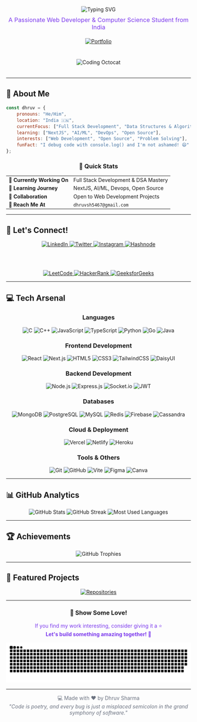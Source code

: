 # 
<div align="center">
  
  <!-- Dynamic Typing Animation -->
  <img src="https://readme-typing-svg.herokuapp.com/?font=Fira+Code&size=40&center=true&vCenter=true&width=600&height=100&duration=3000&pause=1000&color=58A6FF&background=00000000&multiline=true&lines=Hi+there!+%F0%9F%91%8B;I'm+Dhruv+Sharma;Full+Stack+Developer+%26+Problem+Solver" alt="Typing SVG" />
  
  <!-- Subtitle -->
  <h3 style="color: #7C3AED; font-family: 'Inter', 'Segoe UI', Tahoma, Geneva, Verdana, sans-serif; font-weight: 400; margin-top: 10px;">
    A Passionate Web Developer & Computer Science Student from India
  </h3>
  
  <!-- Portfolio Link -->
  <p style="margin: 20px 0;">
    <a href="https://dhruvs-portfolio-khaki.vercel.app/" target="_blank">
      <img src="https://img.shields.io/badge/🌐_Portfolio-Visit_My_Site-FF6B6B?style=for-the-badge&logo=vercel&logoColor=white&labelColor=1F2937" alt="Portfolio"/>
    </a>
  </p>
  
  <!-- Animated Character -->
  <img src="https://octodex.github.com/images/daftpunktocat-thomas.gif" alt="Coding Octocat" width="300" style="margin: 20px 0;"/>
  
</div>

---

## 🎯 **About Me**

```javascript
const dhruv = {
    pronouns: "He/Him",
    location: "India 🇮🇳",
    currentFocus: ["Full Stack Development", "Data Structures & Algorithms"],
    learning: ["NextJS", "AI/ML", "DevOps", "Open Source"],
    interests: ["Web Development", "Open Source", "Problem Solving"],
    funFact: "I debug code with console.log() and I'm not ashamed! 😄"
};
```

<div align="center">
  
  ### 🌟 **Quick Stats**
  
  <table>
    <tr>
      <td>🔭 <strong>Currently Working On</strong></td>
      <td>Full Stack Development & DSA Mastery</td>
    </tr>
    <tr>
      <td>🌱 <strong>Learning Journey</strong></td>
      <td>NextJS, AI/ML, Devops, Open Source</td>
    </tr>
    <tr>
      <td>👯 <strong>Collaboration</strong></td>
      <td>Open to Web Development Projects</td>
    </tr>
    <tr>
      <td>📧 <strong>Reach Me At</strong></td>
      <td><code>dhruvsh5467@gmail.com</code></td>
    </tr>
  </table>
  
</div>

---

## 🤝 **Let's Connect!**

<div align="center">
  
  <a href="https://www.linkedin.com/in/dhruv-sharma-331379154/" target="_blank">
    <img src="https://img.shields.io/badge/LinkedIn-0077B5?style=for-the-badge&logo=linkedin&logoColor=white&labelColor=0077B5" alt="LinkedIn"/>
  </a>
  <a href="https://twitter.com/dhruuv05" target="_blank">
    <img src="https://img.shields.io/badge/Twitter-1DA1F2?style=for-the-badge&logo=x&logoColor=white&labelColor=000000" alt="Twitter"/>
  </a>
  <a href="https://instagram.com/dh.ruv05" target="_blank">
    <img src="https://img.shields.io/badge/Instagram-E4405F?style=for-the-badge&logo=instagram&logoColor=white&labelColor=E4405F" alt="Instagram"/>
  </a>
  <a href="https://hashnode.com/@dhruv05" target="_blank">
    <img src="https://img.shields.io/badge/Hashnode-2962FF?style=for-the-badge&logo=hashnode&logoColor=white&labelColor=2962FF" alt="Hashnode"/>
  </a>
  
  <br><br>
  
  <a href="https://www.leetcode.com/dhruvsh5467" target="_blank">
    <img src="https://img.shields.io/badge/LeetCode-FFA116?style=for-the-badge&logo=leetcode&logoColor=white&labelColor=FFA116" alt="LeetCode"/>
  </a>
  <a href="https://www.hackerrank.com/dhruvsh5467" target="_blank">
    <img src="https://img.shields.io/badge/HackerRank-00EA64?style=for-the-badge&logo=hackerrank&logoColor=white&labelColor=00EA64" alt="HackerRank"/>
  </a>
  <a href="https://www.geeksforgeeks.org/user/dhrruv05/" target="_blank">
    <img src="https://img.shields.io/badge/GeeksforGeeks-298D46?style=for-the-badge&logo=geeksforgeeks&logoColor=white&labelColor=298D46" alt="GeeksforGeeks"/>
  </a>
  
</div>

---

## 💻 **Tech Arsenal**

<div align="center">

### **Languages**
![C](https://img.shields.io/badge/C-A8B9CC?style=for-the-badge&logo=c&logoColor=white&labelColor=00599C)
![C++](https://img.shields.io/badge/C++-00599C?style=for-the-badge&logo=cplusplus&logoColor=white&labelColor=00599C)
![JavaScript](https://img.shields.io/badge/JavaScript-F7DF1E?style=for-the-badge&logo=javascript&logoColor=black&labelColor=F7DF1E)
![TypeScript](https://img.shields.io/badge/TypeScript-3178C6?style=for-the-badge&logo=typescript&logoColor=white&labelColor=3178C6)
![Python](https://img.shields.io/badge/Python-3776AB?style=for-the-badge&logo=python&logoColor=white&labelColor=3776AB)
![Go](https://img.shields.io/badge/Go-00ADD8?style=for-the-badge&logo=go&logoColor=white&labelColor=00ADD8)
![Java](https://img.shields.io/badge/Java-ED8B00?style=for-the-badge&logo=openjdk&logoColor=white&labelColor=ED8B00)

### **Frontend Development**
![React](https://img.shields.io/badge/React-20232A?style=for-the-badge&logo=react&logoColor=61DAFB&labelColor=20232A)
![Next.js](https://img.shields.io/badge/Next.js-000000?style=for-the-badge&logo=nextdotjs&logoColor=white&labelColor=000000)
![HTML5](https://img.shields.io/badge/HTML5-E34F26?style=for-the-badge&logo=html5&logoColor=white&labelColor=E34F26)
![CSS3](https://img.shields.io/badge/CSS3-1572B6?style=for-the-badge&logo=css3&logoColor=white&labelColor=1572B6)
![TailwindCSS](https://img.shields.io/badge/Tailwind_CSS-38B2AC?style=for-the-badge&logo=tailwind-css&logoColor=white&labelColor=38B2AC)
![DaisyUI](https://img.shields.io/badge/DaisyUI-5A0EF8?style=for-the-badge&logo=daisyui&logoColor=white&labelColor=5A0EF8)

### **Backend Development**
![Node.js](https://img.shields.io/badge/Node.js-339933?style=for-the-badge&logo=nodedotjs&logoColor=white&labelColor=339933)
![Express.js](https://img.shields.io/badge/Express.js-000000?style=for-the-badge&logo=express&logoColor=white&labelColor=404D59)
![Socket.io](https://img.shields.io/badge/Socket.io-010101?style=for-the-badge&logo=socketdotio&logoColor=white&labelColor=010101)
![JWT](https://img.shields.io/badge/JWT-000000?style=for-the-badge&logo=jsonwebtokens&logoColor=white&labelColor=000000)

### **Databases**
![MongoDB](https://img.shields.io/badge/MongoDB-4EA94B?style=for-the-badge&logo=mongodb&logoColor=white&labelColor=47A248)
![PostgreSQL](https://img.shields.io/badge/PostgreSQL-316192?style=for-the-badge&logo=postgresql&logoColor=white&labelColor=336791)
![MySQL](https://img.shields.io/badge/MySQL-4479A1?style=for-the-badge&logo=mysql&logoColor=white&labelColor=4479A1)
![Redis](https://img.shields.io/badge/Redis-DC382D?style=for-the-badge&logo=redis&logoColor=white&labelColor=DC382D)
![Firebase](https://img.shields.io/badge/Firebase-FFCA28?style=for-the-badge&logo=firebase&logoColor=black&labelColor=FFCA28)
![Cassandra](https://img.shields.io/badge/Cassandra-1287B1?style=for-the-badge&logo=apache-cassandra&logoColor=white&labelColor=1287B1)

### **Cloud & Deployment**
![Vercel](https://img.shields.io/badge/Vercel-000000?style=for-the-badge&logo=vercel&logoColor=white&labelColor=000000)
![Netlify](https://img.shields.io/badge/Netlify-00C7B7?style=for-the-badge&logo=netlify&logoColor=white&labelColor=00C7B7)
![Heroku](https://img.shields.io/badge/Heroku-430098?style=for-the-badge&logo=heroku&logoColor=white&labelColor=430098)

### **Tools & Others**
![Git](https://img.shields.io/badge/Git-F05032?style=for-the-badge&logo=git&logoColor=white&labelColor=F05032)
![GitHub](https://img.shields.io/badge/GitHub-100000?style=for-the-badge&logo=github&logoColor=white&labelColor=181717)
![Vite](https://img.shields.io/badge/Vite-646CFF?style=for-the-badge&logo=vite&logoColor=white&labelColor=646CFF)
![Figma](https://img.shields.io/badge/Figma-F24E1E?style=for-the-badge&logo=figma&logoColor=white&labelColor=F24E1E)
![Canva](https://img.shields.io/badge/Canva-00C4CC?style=for-the-badge&logo=canva&logoColor=white&labelColor=00C4CC)

</div>

---

## 📊 **GitHub Analytics**

<div align="center">
  
  <img width="390" src="https://github-readme-stats.vercel.app/api?username=dhruv0050&show_icons=true&theme=tokyonight&hide_border=true&bg_color=0D1117&title_color=58A6FF&icon_color=1F6FEB&text_color=C9D1D9&border_radius=10" alt="GitHub Stats"/>
  
  <img width="390" src="https://github-readme-streak-stats.herokuapp.com/?user=dhruv0050&theme=tokyonight&hide_border=true&background=0D1117&stroke=30363D&ring=58A6FF&fire=FF6B6B&currStreakLabel=C9D1D9&sideLabels=C9D1D9&currStreakNum=58A6FF&sideNums=58A6FF&dates=8B949E&border_radius=10" alt="GitHub Streak"/>
  
  <img width="390" src="https://github-readme-stats.vercel.app/api/top-langs/?username=dhruv0050&layout=compact&theme=tokyonight&hide_border=true&bg_color=0D1117&title_color=58A6FF&text_color=C9D1D9&border_radius=10&langs_count=8" alt="Most Used Languages"/>
  
</div>

---

## 🏆 **Achievements**

<div align="center">
  
  <img src="https://github-profile-trophy.vercel.app/?username=dhruv0050&theme=tokyonight&no-frame=true&no-bg=true&margin-w=4&row=1&column=7" alt="GitHub Trophies"/>
  
</div>

---

## 🚀 **Featured Projects**

<div align="center">
  
  <a href="https://github.com/dhruv0050">
    <img src="https://img.shields.io/badge/🔥_Check_Out_My_Repositories-FF6B6B?style=for-the-badge&logo=github&logoColor=white&labelColor=1F2937" alt="Repositories"/>
  </a>
  
</div>

---

<div align="center">
  
  ### 💝 **Show Some Love!**
  
  <p style="color: #7C3AED; font-family: 'Inter', 'Segoe UI', Tahoma, Geneva, Verdana, sans-serif;">
    If you find my work interesting, consider giving it a ⭐️<br>
    <strong>Let's build something amazing together! 🚀</strong>
  </p>
  
  <img src="https://raw.githubusercontent.com/platane/platane/output/github-contribution-grid-snake-dark.svg" alt="Snake animation" />
  
  ---
  
  <p style="color: #6B7280; font-size: 14px;">
    💻 Made with ❤️ by Dhruv Sharma<br>
    <em>"Code is poetry, and every bug is just a misplaced semicolon in the grand symphony of software."</em>
  </p>
  
</div>
